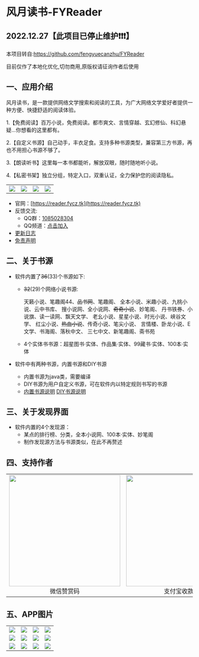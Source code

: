 # 风月读书-FYReader

## 2022.12.27【此项目已停止维护❗❗❗】

本项目转自:https://github.com/fengyuecanzhu/FYReader

目前仅作了本地化优化,切勿商用,原版权请征询作者后使用

## 一、应用介绍

风月读书，是一款提供网络文学搜索和阅读的工具，为广大网络文学爱好者提供一种方便、快捷舒适的阅读体验。

1.【免费阅读】百万小说，免费阅读。都市爽文、言情穿越、玄幻修仙、科幻悬疑...你想看的这里都有。

2.【自定义书源】自己动手，丰衣足食。支持多种书源类型，兼容第三方书源，再也不用担心书源不够了。

3.【朗读听书】这里每一本书都能听，解放双眼，随时随地听小说。

4.【私密书架】独立分组，特定入口，双重认证，全力保护您的阅读隐私。

<table>
    <tr>
        <td ><center><img src="https://gitlab.com/fengyuecanzhu/fyreader-resource/-/raw/main/img/FYReader/p1.png" ></center></td>
        <td ><center><img src="https://gitlab.com/fengyuecanzhu/fyreader-resource/-/raw/main/img/FYReader/p2.png" ></center></td>
        <td ><center><img src="https://gitlab.com/fengyuecanzhu/fyreader-resource/-/raw/main/img/FYReader/p3.png" ></center></td>
        <td ><center><img src="https://gitlab.com/fengyuecanzhu/fyreader-resource/-/raw/main/img/FYReader/p4.png" ></center></td>
    </tr>
</table>

* 官网：[https://reader.fycz.tk](https://reader.fycz.tk)
* 反馈交流:
  * QQ群：[1085028304](https://jq.qq.com/?_wv=1027&k=6pcq8YBk)
  * QQ频道：[点击加入](https://qun.qq.com/qqweb/qunpro/share?_wv=3&_wwv=128&inviteCode=2aP6ZQ&from=246610&biz=ka)
* [更新日志](./app/src/main/assets/updatelog.fy)
* [免责声明](./app/src/main/assets/disclaimer.fy)

## 二、关于书源

* 软件内置了~~36~~(33)个书源如下:

  * ~~32~~(29)个网络小说书源:

    天籁小说、笔趣阁44、~~品书网~~、笔趣阁、
    全本小说、米趣小说、九桃小说、云中书库、
    搜小说网、全小说网、~~奇奇小说~~、妙笔阁、
    丹书铁券、小说旗、读一读网、飘天文学、
    老幺小说、星星小说、时光小说、峡谷文学、
    红尘小说、~~热血小说~~、传奇小说、笔尖小说、
    言情楼、卧龙小说、E文学、书海阁、落秋中文、
    三七中文、新笔趣阁、斋书苑


  * 4个实体书书源：超星图书·实体、作品集·实体、99藏书·实体、100本·实体


* 软件中有两种书源，内置书源和DIY书源
  * 内置书源为java类，需要编译
  * DIY书源为用户自定义书源，可在软件内以特定规则书写的书源
  * [内置书源说明](./source/LocalSource.md)  [DIY书源说明](./source/DIYSource.md)

## 三、关于发现界面

* 软件内置的4个发现源：
  * 某点的排行榜、分类，全本小说网、100本·实体、妙笔阁
  * 制作发现源方法与书源类似，在此不再赘述

## 四、支持作者

<table>
    <tr>
        <td><center><img src="https://gitlab.com/fengyuecanzhu/fyreader-resource/-/raw/main/img/Donate/wx_zsm.jpg" width=300>微信赞赏码</center></td>
        <td><center><img src="https://gitlab.com/fengyuecanzhu/fyreader-resource/-/raw/main/img/Donate/zfb_skm.jpg" width=300>支付宝收款码</center></td>
        <td><center><img src="https://gitlab.com/fengyuecanzhu/fyreader-resource/-/raw/main/img/Donate/qq_skm.jpg" width=300>QQ收款码</center></td>    
    </tr>
</table>



## 五、APP图片

<table>
    <tr>
        <td ><center><img src="https://gitlab.com/fengyuecanzhu/fyreader-resource/-/raw/main/img/FYReader/1.png" ></center></td>
        <td ><center><img src="https://gitlab.com/fengyuecanzhu/fyreader-resource/-/raw/main/img/FYReader/2.png" ></center></td>
        <td ><center><img src="https://gitlab.com/fengyuecanzhu/fyreader-resource/-/raw/main/img/FYReader/3.png" ></center></td>
        <td ><center><img src="https://gitlab.com/fengyuecanzhu/fyreader-resource/-/raw/main/img/FYReader/4.png" ></center></td>
    </tr>
    <tr>
        <td ><center><img src="https://gitlab.com/fengyuecanzhu/fyreader-resource/-/raw/main/img/FYReader/5.png" ></center></td>
        <td ><center><img src="https://gitlab.com/fengyuecanzhu/fyreader-resource/-/raw/main/img/FYReader/6.png" ></center></td>
        <td ><center><img src="https://gitlab.com/fengyuecanzhu/fyreader-resource/-/raw/main/img/FYReader/7.png" ></center></td>
        <td ><center><img src="https://gitlab.com/fengyuecanzhu/fyreader-resource/-/raw/main/img/FYReader/8.png" ></center></td>
    </tr>
    <tr>
        <td ><center><img src="https://gitlab.com/fengyuecanzhu/fyreader-resource/-/raw/main/img/FYReader/9.png" ></center></td>
        <td ><center><img src="https://gitlab.com/fengyuecanzhu/fyreader-resource/-/raw/main/img/FYReader/10.png" ></center></td>
        <td ><center><img src="https://gitlab.com/fengyuecanzhu/fyreader-resource/-/raw/main/img/FYReader/11.png" ></center></td>
        <td ><center><img src="https://gitlab.com/fengyuecanzhu/fyreader-resource/-/raw/main/img/FYReader/12.png" ></center></td>
    </tr>
</table>
